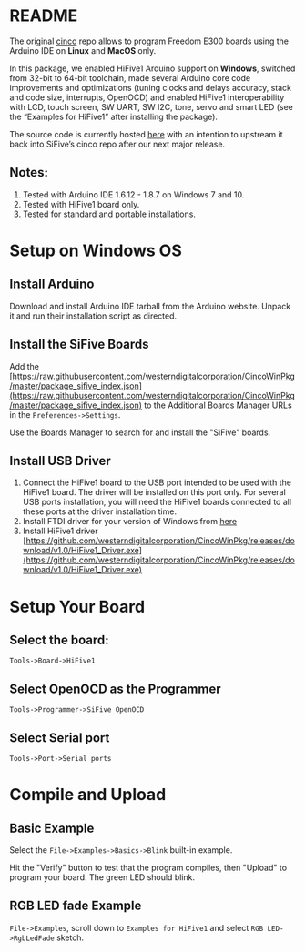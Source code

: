 # README

The original [cinco](https://github.com/sifive/cinco) repo allows to program Freedom E300 boards using the Arduino IDE on **Linux** and **MacOS** only.

In this package, we enabled HiFive1 Arduino support on **Windows**, switched from 32-bit to 64-bit toolchain, made several Arduino core code improvements and optimizations (tuning clocks and delays accuracy, stack and code size, interrupts, OpenOCD) and enabled HiFive1 interoperability with LCD, touch screen, SW UART, SW I2C, tone, servo and smart LED (see the “Examples for HiFive1” after installing the package).

The source code is currently hosted [here](https://github.com/westerndigitalcorporation/cinco/tree/SeptemberUpdate) with an intention to upstream it back into SiFive’s cinco repo after our next major release.

## Notes:
1. Tested with Arduino IDE 1.6.12 - 1.8.7 on Windows 7 and 10.
2. Tested with HiFive1 board only.
3. Tested for standard and portable installations.

# Setup on Windows OS

## Install Arduino

Download and install Arduino IDE tarball from the Arduino website. Unpack it and run their installation script as directed.

## Install the SiFive Boards

Add the [https://raw.githubusercontent.com/westerndigitalcorporation/CincoWinPkg/master/package_sifive_index.json](https://raw.githubusercontent.com/westerndigitalcorporation/CincoWinPkg/master/package_sifive_index.json)
to the Additional Boards Manager URLs in the `Preferences->Settings`.

Use the Boards Manager to search for and install the "SiFive" boards.

## Install USB Driver

1. Connect the HiFive1 board to the USB port intended to be used with the HiFive1 board. The driver will be installed on this port only. For several USB ports installation, you will need the HiFive1 boards connected to all these ports at the driver installation time.
2. Install FTDI driver for your version of Windows from [here](https://www.ftdichip.com/Drivers/VCP.htm)
2. Install HiFive1 driver [https://github.com/westerndigitalcorporation/CincoWinPkg/releases/download/v1.0/HiFive1_Driver.exe](https://github.com/westerndigitalcorporation/CincoWinPkg/releases/download/v1.0/HiFive1_Driver.exe)

# Setup Your Board

## Select the board:
```
Tools->Board->HiFive1
```

## Select OpenOCD as the Programmer
```
Tools->Programmer->SiFive OpenOCD
```
## Select Serial port
```
Tools->Port->Serial ports
```
# Compile and Upload

## Basic Example

Select the `File->Examples->Basics->Blink` built-in example.

Hit the "Verify" button to test that  the program compiles,
then "Upload" to program your board. The green LED should blink.

## RGB LED fade Example

`File->Examples`, scroll down to `Examples for HiFive1` and select `RGB LED->RgbLedFade` sketch.